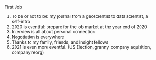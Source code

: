 First Job
1. To be or not to be: my journal from a geoscientist to data scientist, a self-intro
2. 2020 is eventful: prepare for the job market at the year end of 2020 
3. Interview is all about personal connection
4. Negotiation is everywhere
5. Thanks to my family, friends, and Insight fellows
6. 2021 is even more eventful. (US Election, granny, company aquisition, company reorg)


